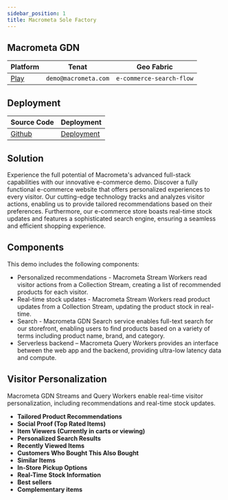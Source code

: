 ```yaml
---
sidebar_position: 1
title: Macrometa Sole Factory
---
```


## Macrometa GDN

| **Platform**                       | **Tenat**                      | **Geo Fabric** |
| ---------------------------------- | ------------------------------ | -------------- |
| [Play](https://play.macrometa.io/) | `demo@macrometa.com` | `e-commerce-search-flow` |

## Deployment

| **Source Code**                       | **Deployment**                      | 
| ---------------------------------- | ------------------------------ | 
| [Github](https://github.com/Macrometacorp/e-commerce) | [Deployment](https://macrometacorp.github.io/e-commerce/) | 

## Solution

Experience the full potential of Macrometa's advanced full-stack capabilities with our innovative e-commerce demo. Discover a fully functional e-commerce website that offers personalized experiences to every visitor. Our cutting-edge technology tracks and analyzes visitor actions, enabling us to provide tailored recommendations based on their preferences. Furthermore, our e-commerce store boasts real-time stock updates and features a sophisticated search engine, ensuring a seamless and efficient shopping experience.

## Components

This demo includes the following components:

- Personalized recommendations - Macrometa Stream Workers read visitor actions from a Collection Stream, creating a list of recommended products for each visitor.
- Real-time stock updates - Macrometa Stream Workers read product updates from a Collection Stream, updating the product stock in real-time.
- Search - Macrometa GDN Search service enables full-text search for our storefront, enabling users to find products based on a variety of terms including product name, brand, and category.
- Serverless backend – Macrometa Query Workers provides an interface between the web app and the backend, providing ultra-low latency data and compute.

## Visitor Personalization

Macrometa GDN Streams and Query Workers enable real-time visitor personalization, including recommendations and real-time stock updates.

- **Tailored Product Recommendations**
- **Social Proof (Top Rated Items)**
- **Item Viewers (Currently in carts or viewing)**
- **Personalized Search Results**
- **Recently Viewed Items**
- **Customers Who Bought This Also Bought**
- **Similar Items**
- **In-Store Pickup Options**
- **Real-Time Stock Information**
- **Best sellers**
- **Complementary items**